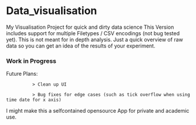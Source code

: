 # Data_visualisation
My Visualisation Project for quick and dirty data science
This Version includes support for multiple Filetypes / CSV encodings (not bug tested yet).
This is not meant for in depth analysis. Just a quick overview of raw data so you can get an idea of the results of your experiment.


### Work in Progress ###

Future Plans:

              > Clean up UI
              
              > Bug fixes for edge cases (such as tick overflow when using time date for x axis)
              
I might make this a selfcontained opensource App for private and academic use.
